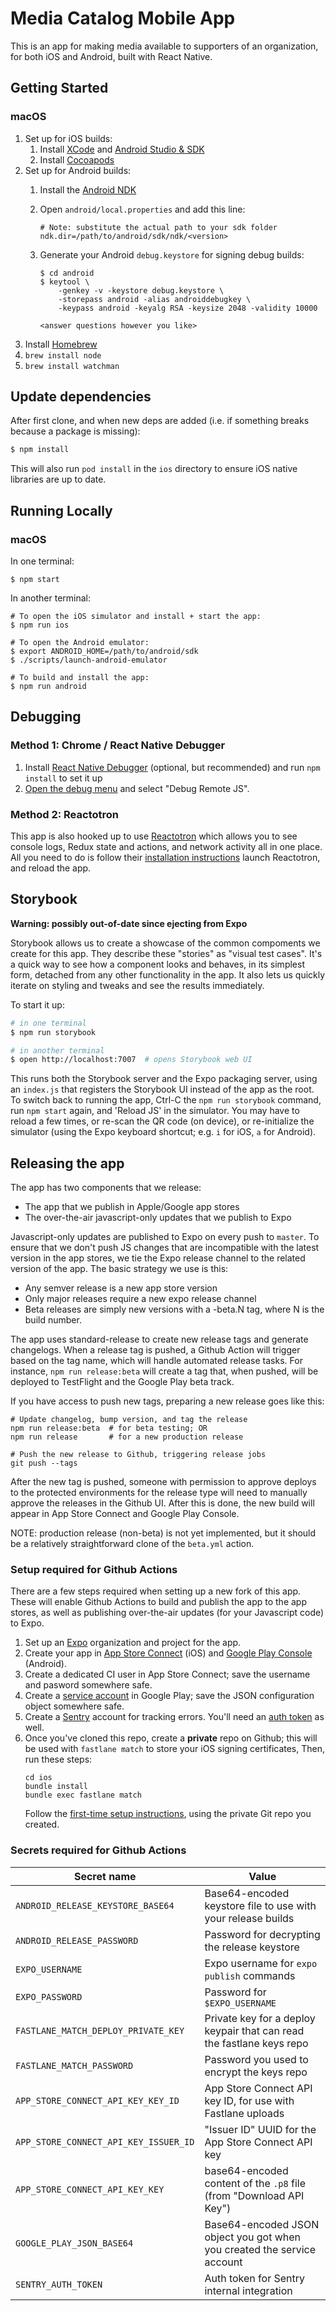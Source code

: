 # Media Catalog Mobile App

This is an app for making media available to supporters of an organization,
for both iOS and Android, built with React Native.

## Getting Started

### macOS

1. Set up for iOS builds:
   1. Install [XCode](https://itunes.apple.com/us/app/xcode/id497799835) and [Android Studio & SDK](https://developer.android.com/studio)
   1. Install [Cocoapods](https://cocoapods.org/)
1. Set up for Android builds:
   1. Install the [Android NDK](https://developer.android.com/ndk/guides)
   1. Open `android/local.properties` and add this line:

          # Note: substitute the actual path to your sdk folder
          ndk.dir=/path/to/android/sdk/ndk/<version>

   1. Generate your Android `debug.keystore` for signing debug builds:

          $ cd android
          $ keytool \
              -genkey -v -keystore debug.keystore \
              -storepass android -alias androiddebugkey \
              -keypass android -keyalg RSA -keysize 2048 -validity 10000

          <answer questions however you like>

1. Install [Homebrew](https://brew.sh/)
1. `brew install node`
1. `brew install watchman`

## Update dependencies

After first clone, and when new deps are added (i.e. if something breaks
because a package is missing):

```sh
$ npm install
```

This will also run `pod install` in the `ios` directory to ensure iOS native
libraries are up to date.

## Running Locally

### macOS

In one terminal:

```
$ npm start
```

In another terminal:

```
# To open the iOS simulator and install + start the app:
$ npm run ios

# To open the Android emulator:
$ export ANDROID_HOME=/path/to/android/sdk
$ ./scripts/launch-android-emulator

# To build and install the app:
$ npm run android
```

## Debugging

### Method 1: Chrome / React Native Debugger

1. Install [React Native Debugger](https://github.com/jhen0409/react-native-debugger)
   (optional, but recommended) and run `npm install` to set it up
1. [Open the debug menu](https://facebook.github.io/react-native/docs/debugging#accessing-the-in-app-developer-menu)
    and select "Debug Remote JS".

### Method 2: Reactotron

This app is also hooked up to use [Reactotron] which allows you to see console
logs, Redux state and actions, and network activity all in one place. All you
need to do is follow their [installation instructions][Reactotron installation]
launch Reactotron, and reload the app.

[Reactotron]: https://github.com/infinitered/reactotron/blob/master/docs/installing.md
[Reactotron installation]: https://github.com/infinitered/reactotron/blob/master/docs/installing.md

## Storybook

**Warning: possibly out-of-date since ejecting from Expo**

Storybook allows us to create a showcase of the common compoments we create for this app.
They describe these "stories" as "visual test cases". It's a quick way to see how a component
looks and behaves, in its simplest form, detached from any other functionality in the app.
It also lets us quickly iterate on styling and tweaks and see the results immediately.

To start it up:
```sh
# in one terminal
$ npm run storybook

# in another terminal
$ open http://localhost:7007  # opens Storybook web UI
```
This runs both the Storybook server and the Expo packaging server, using
an `index.js` that registers the Storybook UI instead of the app as the root.
To switch back to running the app, Ctrl-C the `npm run storybook` command, run `npm start`
again, and 'Reload JS' in the simulator. You may have to reload a few times, or
re-scan the QR code (on device), or re-initialize the simulator (using the Expo keyboard
shortcut; e.g. `i` for iOS, `a` for Android).

## Releasing the app

The app has two components that we release:

- The app that we publish in Apple/Google app stores
- The over-the-air javascript-only updates that we publish to Expo

Javascript-only updates are published to Expo on every push to `master`.
To ensure that we don't push JS changes that are incompatible with the latest
version in the app stores, we tie the Expo release channel to the related version of
the app. The basic strategy we use is this:

- Any semver release is a new app store version
- Only major releases require a new expo release channel
- Beta releases are simply new versions with a -beta.N tag, where N is the build number.

The app uses standard-release to create new release tags and generate changelogs.
When a release tag is pushed, a Github Action will trigger based on the tag name,
which will handle automated release tasks. For instance, `npm run release:beta`
will create a tag that, when pushed, will be deployed to TestFlight and the
Google Play beta track.

If you have access to push new tags, preparing a new release goes like this:

```
# Update changelog, bump version, and tag the release
npm run release:beta  # for beta testing; OR
npm run release       # for a new production release

# Push the new release to Github, triggering release jobs
git push --tags
```

After the new tag is pushed, someone with permission to approve deploys to
the protected environments for the release type will need to manually approve
the releases in the Github UI. After this is done, the new build will appear
in App Store Connect and Google Play Console.

NOTE: production release (non-beta) is not yet implemented, but it should be a
relatively straightforward clone of the `beta.yml` action.

### Setup required for Github Actions

There are a few steps required when setting up a new fork of this app. These will
enable Github Actions to build and publish the app to the app stores, as well as
publishing over-the-air updates (for your Javascript code) to Expo.

1. Set up an [Expo] organization and project for the app.
1. Create your app in [App Store Connect] (iOS) and [Google Play Console] (Android).
1. Create a dedicated CI user in App Store Connect; save the username and pasword somewhere safe.
1. Create a [service account] in Google Play; save the JSON configuration object somewhere safe.
1. Create a [Sentry] account for tracking errors. You'll need an [auth token] as well.
1. Once you've cloned this repo, create a **private** repo on Github; this will be used
   with `fastlane match` to store your iOS signing certificates, Then, run these steps:
   ```
   cd ios
   bundle install
   bundle exec fastlane match
   ```
   Follow the [first-time setup instructions], using the private Git repo you created.

[Expo]: https://expo.dev
[App Store Connect]: https://appstoreconnect.apple.com/
[Google Play Console]: https://play.google.com/console
[service account]: https://developers.google.com/android-publisher/getting_started#using_a_service_account
[Sentry]: https://sentry.io/
[auth token]: https://docs.sentry.io/product/integrations/integration-platform/#internal-integrations
[first-time setup instructions]: https://docs.fastlane.tools/actions/match/#usage

### Secrets required for Github Actions

| Secret name | Value |
| ---- | ---- |
| `ANDROID_RELEASE_KEYSTORE_BASE64` | Base64-encoded keystore file to use with your release builds | 
| `ANDROID_RELEASE_PASSWORD` | Password for decrypting the release keystore | 
| `EXPO_USERNAME` | Expo username for `expo publish` commands | 
| `EXPO_PASSWORD` | Password for `$EXPO_USERNAME` | 
| `FASTLANE_MATCH_DEPLOY_PRIVATE_KEY` | Private key for a deploy keypair that can read the fastlane keys repo | 
| `FASTLANE_MATCH_PASSWORD` | Password you used to encrypt the keys repo | 
| `APP_STORE_CONNECT_API_KEY_KEY_ID` | App Store Connect API key ID, for use with Fastlane uploads | 
| `APP_STORE_CONNECT_API_KEY_ISSUER_ID` | "Issuer ID" UUID for the App Store Connect API key | 
| `APP_STORE_CONNECT_API_KEY_KEY` | base64-encoded content of the `.p8` file (from "Download API Key") | 
| `GOOGLE_PLAY_JSON_BASE64` | Base64-encoded JSON object you got when you created the service account | 
| `SENTRY_AUTH_TOKEN` | Auth token for Sentry internal integration | 
